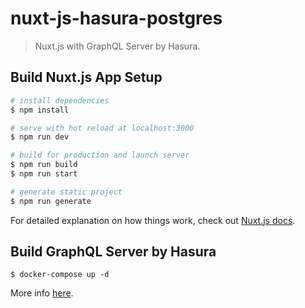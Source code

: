 # nuxt-js-hasura-postgres

> Nuxt.js with GraphQL Server by Hasura.

## Build Nuxt.js App Setup

```bash
# install dependencies
$ npm install

# serve with hot reload at localhost:3000
$ npm run dev

# build for production and launch server
$ npm run build
$ npm run start

# generate static project
$ npm run generate
```

For detailed explanation on how things work, check out [Nuxt.js docs](https://nuxtjs.org).

## Build GraphQL Server by Hasura

```
$ docker-compose up -d
```

More info [here](https://hasura.io/docs/1.0/graphql/manual/getting-started/docker-simple.html).
